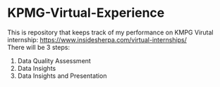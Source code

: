 # KPMG-Virtual-Experience
This is repository that keeps track of my performance on KMPG Virutal internship: https://www.insidesherpa.com/virtual-internships/  
There will be 3 steps:  
1. Data Quality Assessment 
2. Data Insights
3. Data Insights and Presentation
